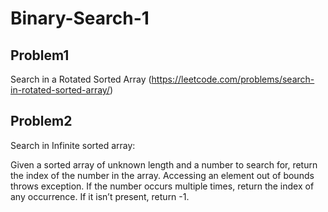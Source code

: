 # Binary-Search-1

## Problem1 
Search in a Rotated Sorted Array (https://leetcode.com/problems/search-in-rotated-sorted-array/)




## Problem2
Search in Infinite sorted array: 

Given a sorted array of unknown length and a number to search for, return the index of the number in the array. Accessing an element out of bounds throws exception. If the number occurs multiple times, return the index of any occurrence. If it isn’t present, return -1.

